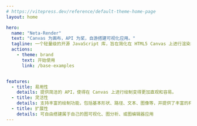 ```yaml
---
# https://vitepress.dev/reference/default-theme-home-page
layout: home

hero:
  name: "Neta-Render"
  text: "Canvas 为画布，API 为桨，自游搭建可视化应用。"
  tagline: 一个轻量级的开源 JavaScript 库，旨在简化在 HTML5 Canvas 上进行渲染和绘制的过程
  actions:
    - theme: brand
      text: 开始使用
      link: /base-examples


features:
  - title: 易用性 
    details: 提供简洁的 API，使得在 Canvas 上进行绘制变得更加直观和容易。
  - title: 灵活性
    details: 支持丰富的绘制功能，包括基本形状、路径、文本、图像等，并提供了丰富的样式设置选项
  - title: 扩展性
    details: 可自由搭建属于自己的图可视化、图分析、或图编辑器应用
---
```


